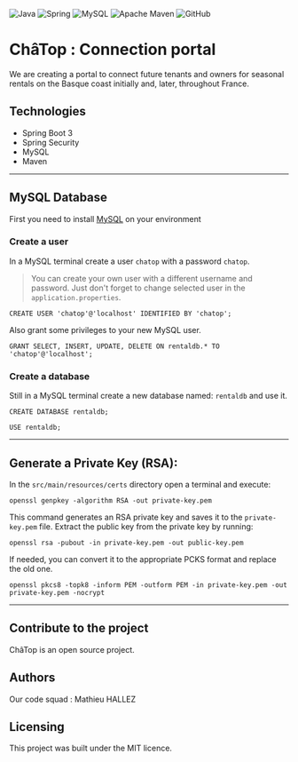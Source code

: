 ![Java](https://img.shields.io/badge/java-%23ED8B00.svg?style=for-the-badge&logo=openjdk&logoColor=white)
![Spring](https://img.shields.io/badge/spring-%236DB33F.svg?style=for-the-badge&logo=spring&logoColor=white)
![MySQL](https://img.shields.io/badge/mysql-%2300f.svg?style=for-the-badge&logo=mysql&logoColor=white)
![Apache Maven](https://img.shields.io/badge/Apache%20Maven-C71A36?style=for-the-badge&logo=Apache%20Maven&logoColor=white)
![GitHub](https://img.shields.io/badge/github-%23121011.svg?style=for-the-badge&logo=github&logoColor=white)

# ChâTop : Connection portal

We are creating a portal to connect future tenants and owners for seasonal rentals on the Basque coast initially and,
later, throughout France.

## Technologies
- Spring Boot 3
- Spring Security
- MySQL
- Maven
---

## MySQL Database

First you need to install [MySQL](https://www.mysql.com/fr/) on your environment

### Create a user
In a MySQL terminal create a user `chatop` with a password `chatop`.
> You can create your own user with a different username and password. Just don't forget to change selected user in the `application.properties`.
```mysql
CREATE USER 'chatop'@'localhost' IDENTIFIED BY 'chatop';
```
Also grant some privileges to your new MySQL user.
```mysql
GRANT SELECT, INSERT, UPDATE, DELETE ON rentaldb.* TO 'chatop'@'localhost';
```

### Create a database
Still in a MySQL terminal create a new database named: `rentaldb` and use it.
````mysql
CREATE DATABASE rentaldb;
````
````mysql
USE rentaldb;
````
---

## Generate a Private Key (RSA):

In the `src/main/resources/certs` directory open a terminal and execute:
````shell
openssl genpkey -algorithm RSA -out private-key.pem
````
This command generates an RSA private key and saves it to the `private-key.pem` file.
Extract the public key from the private key by running:
````shell
openssl rsa -pubout -in private-key.pem -out public-key.pem
````

If needed, you can convert it to the appropriate PCKS format and replace the old one.
````shell
openssl pkcs8 -topk8 -inform PEM -outform PEM -in private-key.pem -out private-key.pem -nocrypt
````
---

## Contribute to the project
ChâTop is an open source project.

## Authors
Our code squad : Mathieu HALLEZ

## Licensing

This project was built under the MIT licence.
